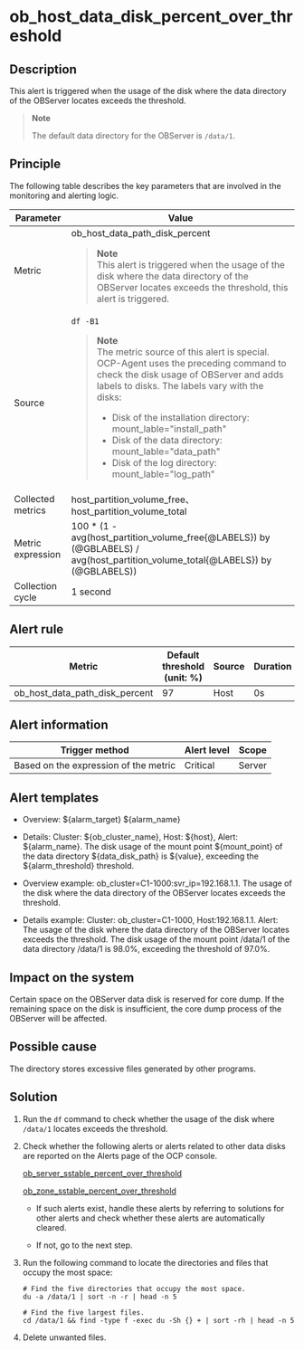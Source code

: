 ob_host_data_disk_percent_over_threshold
=============================================================

Description
--------------------------------

This alert is triggered when the usage of the disk where the data directory of the OBServer locates exceeds the threshold.

> **Note**
>
> The default data directory for the OBServer is `/data/1`.

Principle
------------------------------

The following table describes the key parameters that are involved in the monitoring and alerting logic.

| Parameter |Value |
|-------|-----|
| Metric   | ob_host_data_path_disk_percent <blockquote>**Note** <br> This alert is triggered when the usage of the disk where the data directory of the OBServer locates exceeds the threshold, this alert is triggered. </blockquote> |
| Source  | `df -B1`  <blockquote>**Note** <br> The metric source of this alert is special. OCP-Agent uses the preceding command to check the disk usage of OBServer and adds labels to disks. The labels vary with the disks: <ul><li> Disk of the installation directory: mount_lable="install_path"  </li><li>Disk of the data directory: mount_lable="data_path"   </li><li> Disk of the log directory: mount_lable="log_path" </li></ul> </blockquote>  |
| Collected metrics | host_partition_volume_free、host_partition_volume_total   |
| Metric expression | 100 \* (1 - avg(host_partition_volume_free{@LABELS}) by (@GBLABELS) / avg(host_partition_volume_total{@LABELS}) by (@GBLABELS))   |
| Collection cycle  | 1 second  |

Alert rule
-------------------------------

|             Metric             | Default threshold (unit: %)| Source | Duration | Detection cycle | Elimination cycle |
|--------------------------------|-------------------|--------|----------|-----------------|-------------------|
| ob_host_data_path_disk_percent | 97                | Host   | 0s       | 10s             | 5 min             |

Alert information
--------------------------------------

|            Trigger method             | Alert level | Scope  |
|---------------------------------------|-------------|--------|
| Based on the expression of the metric | Critical    | Server |

Alert templates
------------------------------------

* Overview: ${alarm_target} ${alarm_name}

* Details: Cluster: ${ob_cluster_name}, Host: ${host}, Alert: ${alarm_name}. The disk usage of the mount point ${mount_point} of the data directory ${data_disk_path} is ${value}, exceeding the ${alarm_threshold} threshold.

* Overview example: ob_cluster=C1-1000:svr_ip=192.168.1.1. The usage of the disk where the data directory of the OBServer locates exceeds the threshold.

* Details example: Cluster: ob_cluster=C1-1000, Host:192.168.1.1. Alert: The usage of the disk where the data directory of the OBServer locates exceeds the threshold. The disk usage of the mount point /data/1 of the data directory /data/1 is 98.0%, exceeding the threshold of 97.0%.

Impact on the system
-----------------------------------------

Certain space on the OBServer data disk is reserved for core dump. If the remaining space on the disk is insufficient, the core dump process of the OBServer will be affected.

Possible cause
-----------------------------------

The directory stores excessive files generated by other programs.

Solution
-----------------------------

1. Run the `df` command to check whether the usage of the disk where `/data/1` locates exceeds the threshold.

2. Check whether the following alerts or alerts related to other data disks are reported on the Alerts page of the OCP console.

   [ob_server_sstable_percent_over_threshold](22.ob_server_sstable_percent_over_threshold.md)

   [ob_zone_sstable_percent_over_threshold](27.ob_zone_sstable_percent_over_threshold.md)
   * If such alerts exist, handle these alerts by referring to solutions for other alerts and check whether these alerts are automatically cleared.

   * If not, go to the next step.

3. Run the following command to locate the directories and files that occupy the most space:

   ```shell
   # Find the five directories that occupy the most space.
   du -a /data/1 | sort -n -r | head -n 5
   
   # Find the five largest files.
   cd /data/1 && find -type f -exec du -Sh {} + | sort -rh | head -n 5
   ```

4. Delete unwanted files.
